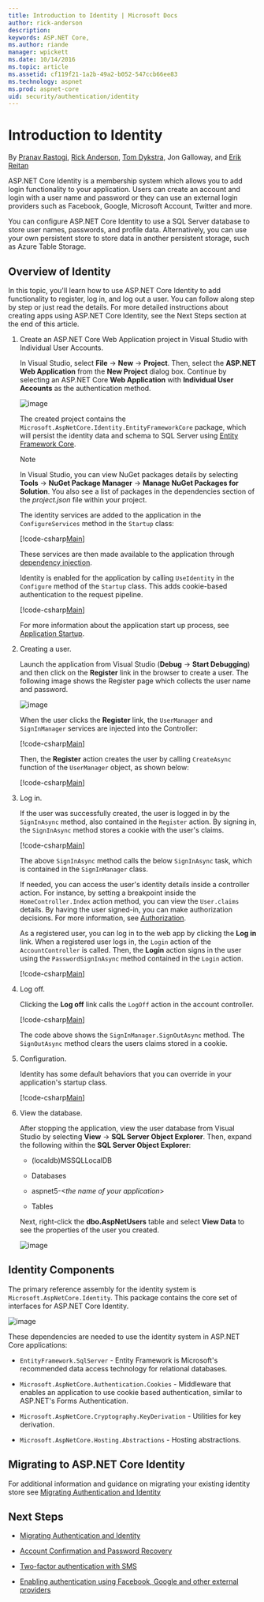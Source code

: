 ```yaml
---
title: Introduction to Identity | Microsoft Docs
author: rick-anderson
description: 
keywords: ASP.NET Core,
ms.author: riande
manager: wpickett
ms.date: 10/14/2016
ms.topic: article
ms.assetid: cf119f21-1a2b-49a2-b052-547ccb66ee83
ms.technology: aspnet
ms.prod: aspnet-core
uid: security/authentication/identity
---
```

# Introduction to Identity

By [Pranav Rastogi](https://github.com/rustd), [Rick Anderson](https://twitter.com/RickAndMSFT), [Tom Dykstra](https://github.com/tdykstra), Jon Galloway, and [Erik Reitan](https://github.com/Erikre)

ASP.NET Core Identity is a membership system which allows you to add login functionality to your application. Users can create an account and login with a user name and password or they can use an external login providers such as Facebook, Google, Microsoft Account, Twitter and more.

You can configure ASP.NET Core Identity to use a SQL Server database to store user names, passwords, and profile data. Alternatively, you can use your own persistent store to store data in another persistent storage, such as Azure Table Storage.

## Overview of Identity

In this topic, you'll learn how to use ASP.NET Core Identity to add functionality to register, log in, and log out a user. You can follow along step by step or just read the details. For more detailed instructions about creating apps using ASP.NET Core Identity, see the Next Steps section at the end of this article.

1.  Create an ASP.NET Core Web Application project in Visual Studio with Individual User Accounts.

    In Visual Studio, select **File** -> **New** -> **Project**. Then, select the **ASP.NET Web Application** from the **New Project** dialog box. Continue by selecting an ASP.NET Core **Web Application** with **Individual User Accounts** as the authentication method.
 
    ![image](identity/_static/01-mvc.png)
 
    The created project contains the `Microsoft.AspNetCore.Identity.EntityFrameworkCore` package, which will persist the identity data and schema to SQL Server using [Entity Framework Core](https://docs.efproject.net).
 
    > [!NOTE]
    >In Visual Studio, you can view NuGet packages details by selecting **Tools** -> **NuGet Package Manager** -> **Manage NuGet Packages for Solution**. You also see a list of packages in the dependencies section of the *project.json* file within your project.
 
    The identity services are added to the application in the `ConfigureServices` method in the `Startup` class:
 
    [!code-csharp[Main](identity/sample/src/ASPNET-IdentityDemo/Startup.cs?highlight=10-12&range=38-56)]
	
    These services are then made available to the application through [dependency injection](../../fundamentals/dependency-injection.md).
 
    Identity is enabled for the application by calling  `UseIdentity` in the `Configure` method of the `Startup` class. This adds cookie-based authentication to the request pipeline.
 
    [!code-csharp[Main](identity/sample/src/ASPNET-IdentityDemo/Startup.cs?highlight=22&range=58-89)]
 
    For more information about the application start up process, see [Application Startup](../../fundamentals/startup.md).

2.  Creating a user.
 
    Launch the application from Visual Studio (**Debug** -> **Start Debugging**) and then click on the **Register** link in the browser to create a user. The following image shows the Register page which collects the user name and password.
 
    ![image](identity/_static/02-reg.png)
 
    When the user clicks the **Register** link, the `UserManager` and `SignInManager` services are injected into the Controller:
 
    [!code-csharp[Main](identity/sample/src/ASPNET-IdentityDemo/Controllers/AccountController.cs?highlight=3-4,11-12,17-18&range=19-43)]
 
    Then, the **Register** action creates the user by calling `CreateAsync` function of the `UserManager` object, as shown below:
 
    [!code-csharp[Main](identity/sample/src/ASPNET-IdentityDemo/Controllers/AccountController.cs?highlight=9&range=101-128)]
 
3.  Log in.
 
    If the user was successfully created, the user is logged in by the `SignInAsync` method, also contained in the `Register` action. By signing in, the `SignInAsync` method stores a cookie with the user's claims.
 
    [!code-csharp[Main](identity/sample/src/ASPNET-IdentityDemo/Controllers/AccountController.cs?range=101-128&highlight=18)]
 
    The above `SignInAsync` method calls the below `SignInAsync` task, which is contained in the `SignInManager` class.
 
    If needed, you can access the user's identity details inside a controller action. For instance, by setting a breakpoint inside the `HomeController.Index` action method, you can view the `User.claims` details. By having the user signed-in, you can make authorization decisions. For more information, see [Authorization](../authorization/index.md).
 
    As a registered user, you can log in to the web app by clicking the **Log in** link.  When a registered user logs in, the `Login` action of the `AccountController` is called. Then, the **Login** action signs in the user using the `PasswordSignInAsync` method contained in the `Login` action.
 
    [!code-csharp[Main](identity/sample/src/ASPNET-IdentityDemo/Controllers/AccountController.cs?highlight=11&range=54-89)]
 
4.  Log off.
 
    Clicking the **Log off** link calls the `LogOff` action in the account controller.
 
    [!code-csharp[Main](identity/sample/src/ASPNET-IdentityDemo/Controllers/AccountController.cs?highlight=5&range=131-138)]
 
    The code above shows the `SignInManager.SignOutAsync` method. The `SignOutAsync` method clears the users claims stored in a cookie.
 
5.  Configuration.

    Identity has some default behaviors that you can override in your application's startup class.
 
    [!code-csharp[Main](identity/sample/src/ASPNET-IdentityDemo/Startup.cs?highlight=5&range=57-78)]
 
6.  View the database.

    After stopping the application, view the user database from Visual Studio by selecting **View** -> **SQL Server Object Explorer**. Then, expand the following within the **SQL Server Object Explorer**:
    
    * (localdb)MSSQLLocalDB
    
    * Databases
    
    * aspnet5-<*the name of your application*>
    
    * Tables
    
    Next, right-click the **dbo.AspNetUsers** table and select **View Data** to see the properties of the user you created.
    
    ![image](identity/_static/04-db.png)

## Identity Components

The primary reference assembly for the identity system is `Microsoft.AspNetCore.Identity`. This package contains the core set of interfaces for ASP.NET Core Identity.

![image](identity/_static/05-dependencies.png)

These dependencies are needed to use the identity system in ASP.NET Core applications:

* `EntityFramework.SqlServer` - Entity Framework is Microsoft's recommended data access technology for relational databases.

* `Microsoft.AspNetCore.Authentication.Cookies` - Middleware that enables an application to use cookie based authentication, similar to ASP.NET's Forms Authentication.

* `Microsoft.AspNetCore.Cryptography.KeyDerivation` - Utilities for key derivation.

* `Microsoft.AspNetCore.Hosting.Abstractions` - Hosting abstractions.

## Migrating to ASP.NET Core Identity

For additional information and guidance on migrating your existing identity store see [Migrating Authentication and Identity](../../migration/identity.md)

<!-- replace ../../ relative links
  [Authentication and Identity](../../migration/identity.md)
with xref links
 [Authentication and Identity](xref:migration/identity)
-->

## Next Steps

* [Migrating Authentication and Identity](xref:migration/identity#migration-identity)

* [Account Confirmation and Password Recovery](accconfirm.md#security-authentication-account-confirmation)

* [Two-factor authentication with SMS](2fa.md#security-authentication-2fa)

* [Enabling authentication using Facebook, Google and other external providers](social/index.md)
